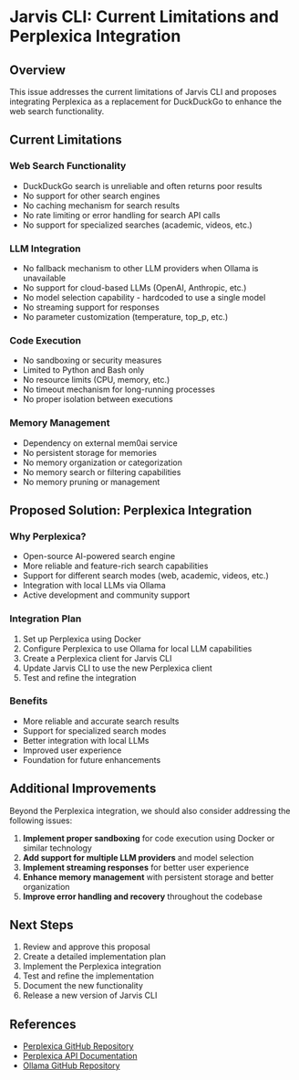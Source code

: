 # Jarvis CLI: Current Limitations and Perplexica Integration

## Overview

This issue addresses the current limitations of Jarvis CLI and proposes integrating Perplexica as a replacement for DuckDuckGo to enhance the web search functionality.

## Current Limitations

### Web Search Functionality
- DuckDuckGo search is unreliable and often returns poor results
- No support for other search engines
- No caching mechanism for search results
- No rate limiting or error handling for search API calls
- No support for specialized searches (academic, videos, etc.)

### LLM Integration
- No fallback mechanism to other LLM providers when Ollama is unavailable
- No support for cloud-based LLMs (OpenAI, Anthropic, etc.)
- No model selection capability - hardcoded to use a single model
- No streaming support for responses
- No parameter customization (temperature, top_p, etc.)

### Code Execution
- No sandboxing or security measures
- Limited to Python and Bash only
- No resource limits (CPU, memory, etc.)
- No timeout mechanism for long-running processes
- No proper isolation between executions

### Memory Management
- Dependency on external mem0ai service
- No persistent storage for memories
- No memory organization or categorization
- No memory search or filtering capabilities
- No memory pruning or management

## Proposed Solution: Perplexica Integration

### Why Perplexica?
- Open-source AI-powered search engine
- More reliable and feature-rich search capabilities
- Support for different search modes (web, academic, videos, etc.)
- Integration with local LLMs via Ollama
- Active development and community support

### Integration Plan
1. Set up Perplexica using Docker
2. Configure Perplexica to use Ollama for local LLM capabilities
3. Create a Perplexica client for Jarvis CLI
4. Update Jarvis CLI to use the new Perplexica client
5. Test and refine the integration

### Benefits
- More reliable and accurate search results
- Support for specialized search modes
- Better integration with local LLMs
- Improved user experience
- Foundation for future enhancements

## Additional Improvements

Beyond the Perplexica integration, we should also consider addressing the following issues:

1. **Implement proper sandboxing** for code execution using Docker or similar technology
2. **Add support for multiple LLM providers** and model selection
3. **Implement streaming responses** for better user experience
4. **Enhance memory management** with persistent storage and better organization
5. **Improve error handling and recovery** throughout the codebase

## Next Steps

1. Review and approve this proposal
2. Create a detailed implementation plan
3. Implement the Perplexica integration
4. Test and refine the implementation
5. Document the new functionality
6. Release a new version of Jarvis CLI

## References
- [Perplexica GitHub Repository](https://github.com/ItzCrazyKns/Perplexica)
- [Perplexica API Documentation](https://github.com/ItzCrazyKns/Perplexica/tree/master/docs/API/SEARCH.md)
- [Ollama GitHub Repository](https://github.com/ollama/ollama)
